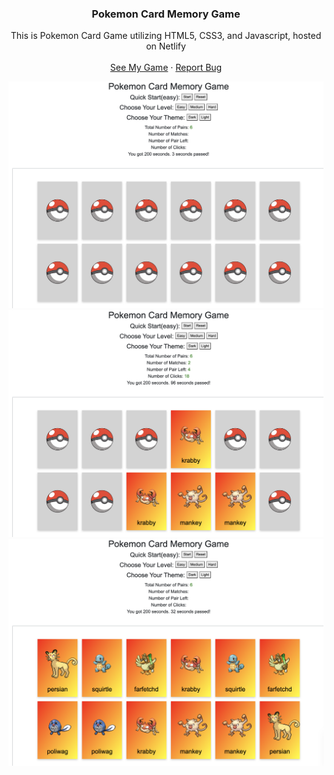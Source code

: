 <div align="center">
  <h3 align="center">Pokemon Card Memory Game</h3>
  <p align="center">
    This is Pokemon Card Game utilizing HTML5, CSS3, and Javascript, hosted on Netlify
    <br />
    <br />
    <a href="https://snazzy-lamington-7a020d.netlify.app/">See My Game</a>
    ·
    <a href="/">Report Bug</a>
  </p>
</div>

<img width="1200" alt="Screenshot_Pokemon_01" src="./public/Screenshot_Pokemon_01.png">
<img width="1200" alt="Screenshot_Pokemon_02" src="./public/Screenshot_Pokemon_02.png">
<img width="1200" alt="Screenshot_Pokemon_02" src="./public/Screenshot_Pokemon_03.png">

